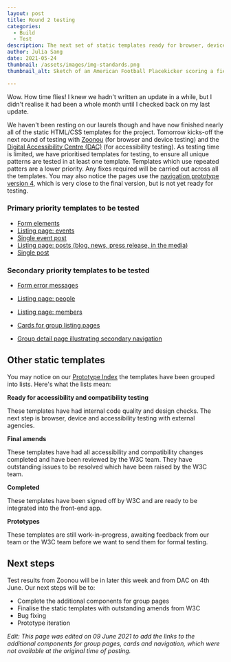 ```yaml
---
layout: post
title: Round 2 testing
categories:
  - Build
  - Test
description: The next set of static templates ready for browser, device and accessibility testing
author: Julia Sang
date: 2021-05-24
thumbnail: /assets/images/img-standards.png
thumbnail_alt: Sketch of an American Football Placekicker scoring a field goal. The football shows the W3C logo. 'Standards' is written in the end zone.

---
```



Wow. How time flies! I knew we hadn't written an update in a while, but I didn't realise it had been a whole month until I checked back on my last update. 

We haven't been resting on our laurels though and have now finished nearly all of the static HTML/CSS templates for the project. Tomorrow kicks-off the next round of testing with [Zoonou](https://zoonou.com/) (for browser and device testing) and the [Digital Accessibility Centre (DAC)](https://digitalaccessibilitycentre.org/) (for accessibility testing). As testing time is limited, we have prioritised templates for testing, to ensure all unique patterns are tested in at least one template. Templates which use repeated patters are a lower priority. Any fixes required will be carried out across all the templates. You may also notice the pages use the [navigation prototype version 4](/updates/navigation-v4/), which is very close to the final version, but is not yet ready for testing. 

### Primary priority templates to be tested

- [Form elements](https://w3c-dev.studio24.dev/forms.html)
- [Listing page: events](https://w3c-dev.studio24.dev/listing-events/index.html)
- [Single event post](https://w3c-dev.studio24.dev/listing-events/event.html)
- [Listing page: posts (blog, news, press release, in the media)](https://w3c-dev.studio24.dev/posts/index.html)
- [Single post](https://w3c-dev.studio24.dev/posts/post.html)

### Secondary priority templates to be tested

* [Form error messages](https://w3c-dev.studio24.dev/form-errors.html)

* [Listing page: people](https://w3c-dev.studio24.dev/listing-people/index.html)

* [Listing page: members](https://w3c-dev.studio24.dev/listing-members/index.html)

* [Cards for group listing pages](https://w3c-dev.studio24.dev/groups/index.html)

* [Group detail page illustrating secondary navigation](https://w3c-dev.studio24.dev/groups/group-details.html)

  

## Other static templates 

You may notice on our [Prototype Index](https://w3c-dev.studio24.dev/index.html) the templates have been grouped into lists. Here's what the lists mean:

**Ready for accessibility and compatibility testing**

These templates have had internal code quality and design checks. The next step is browser, device and accessibility testing with external agencies. 

**Final amends**

These templates have had all accessibility and compatibility changes completed and have been reviewed by the W3C team. They have outstanding issues to be resolved which have been raised by the W3C team.

**Completed**

These templates have been signed off by W3C and are ready to be integrated into the front-end app.

**Prototypes**

These templates are still work-in-progress, awaiting feedback from our team or the W3C team before we want to send them for formal testing. 



## Next steps

Test results from Zoonou will be in later this week and from DAC on 4th June. Our next steps will be to:

* Complete the additional components for group pages
* Finalise the static templates with outstanding amends from W3C
* Bug fixing
* Prototype iteration


*Edit: This page was edited on 09 June 2021 to add the links to the additional components for group pages, cards and navigation, which were not available at the original time of posting.*
